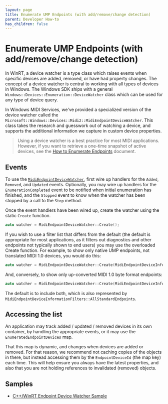 ```yaml
---
layout: page
title: Enumerate UMP Endpoints (with add/remove/change detection)
parent: Developer How-to
has_children: false
---
```


# Enumerate UMP Endpoints (with add/remove/change detection)

In WinRT, a device watcher is a type class which raises events when specific devices are added, removed, or have had property changes. The concept of a device watcher is central to working with all types of devices in Windows. The Windows SDK ships with a general `Windows::Devices::Enumeration::DeviceWatcher` class which can be used for any type of device query.

In Windows MIDI Services, we've provided a specialized version of the device watcher called the `Microsoft::Windows::Devices::Midi2::MidiEndpointDeviceWatcher`. This class takes the research and guesswork out of watching a device, and supports the additional information we capture in custom device properties.

> Using a device watcher is a best practice for most MIDI applications. However, if you want to retrieve a one-time snapshot of active devices, see the [How to Enumerate Endpoints](how-to-enumerate-endpoints.md) document.

## Events

To use the [`MidiEndpointDeviceWatcher`](../sdk-winrt-core/enumeration/MidiEndpointDeviceWatcher.html), first wire up handlers for the `Added`, `Removed`, and `Updated` events. Optionally, you may wire up handlers for the `EnumerationCompleted` event to be notified when initial enumeration has finished, and the `Stopped` event to know when the watcher has been stopped by a call to the `Stop` method.

Once the event handlers have been wired up, create the watcher using the static `Create` function.

```cpp
auto watcher = MidiEndpointDeviceWatcher::Create();
```

If you wish to use a filter list that differs from the default (the default is appropriate for most applications, as it filters out diagnostics and other endpoints not typically shown to end users) you may use the overloaded Create function. For example, to show only native UMP endpoints, not translated MIDI 1.0 devices, you would do this:

```cpp
auto watcher = MidiEndpointDeviceWatcher::Create(MidiEndpointDeviceInformationFilters::StandardNativeUniversalMidiPacketFormat);
```

And, conversely, to show only up-converted MIDI 1.0 byte format endpoints:

```cpp
auto watcher = MidiEndpointDeviceWatcher::Create(MidiEndpointDeviceInformationFilters::StandardNativeMidi1ByteFormat);
```

The default is to include both, which is also represented by `MidiEndpointDeviceInformationFilters::AllStandardEndpoints`.

## Accessing the list

An application may track added / updated / removed devices in its own container, by handling the appropriate events, or it may use the `EnumeratedEndpointDevices` map. 

That this map is dynamic, and changes when devices are added or removed. For that reason, we recommend not caching copies of the objects in there, but instead accessing them by the `EndpointDeviceId` (the map key) each time. This will help ensure you always have the latest properties, and also that you are not holding references to invalidated (removed) objects.

## Samples

* [C++/WinRT Endpoint Device Watcher Sample](https://github.com/microsoft/MIDI/tree/main/samples/cpp-winrt/watch-endpoints)


